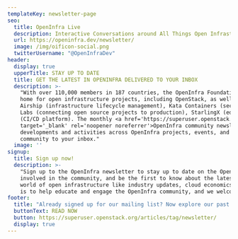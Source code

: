```yaml
---
templateKey: newsletter-page
seo:
  title: OpenInfra Live
  description: Interactive Conversations around All Things Open Infrastructure
  url: https://openinfra.dev/newsletter/
  image: /img/oificon-social.png
  twitterUsername: "@OpenInfraDev"
header:
  display: true
  upperTitle: STAY UP TO DATE
  title: GET THE LATEST IN OPENINFRA DELIVERED TO YOUR INBOX
  description: >-
    "With over 110,000 members in 187 countries, the OpenInfra Foundation provides a 
    home for open infrastructure projects, including OpenStack, as well as open source projects 
    Airship (infrastructure lifecycle management), Kata Containers (secure containers), OpenInfra 
    Labs (connecting open source projects to production), StarlingX (edge cloud platform) and Zuul 
    (CI/CD platform). The monthly <a href='https://superuser.openstack.org/articles/tag/newsletter/'
    target='_blank' rel='noopener noreferrer'>OpenInfra community newsletter</a> brings the latest 
    developments and activities across OpenInfra projects, events, and users from the OpenInfra 
    community to your inbox."
  image: ''
signup:
  title: Sign up now!
  description: >-
    "Sign up to the OpenInfra newsletter to stay up to date on the OpenInfra projects, get 
    involved in the community, and be the first to know about the latest happenings in the 
    world of open infrastructure like industry updates, cloud economics, and more! Our goal 
    is to help educate and engage the OpenInfra community, and we welcome you to participate!"
footer:
  title: "Already signed up for our mailing list? Now explore our past newsletters!"
  buttonText: READ NOW
  button: https://superuser.openstack.org/articles/tag/newsletter/
  display: true
---
```

